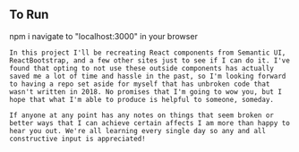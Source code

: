 ## To Run
npm i
navigate to "localhost:3000" in your browser

    In this project I'll be recreating React components from Semantic UI, ReactBootstrap, and a few other sites just to see if I can do it. I've found that opting to not use these outside components has actually saved me a lot of time and hassle in the past, so I'm looking forward to having a repo set aside for myself that has unbroken code that wasn't written in 2018. No promises that I'm going to wow you, but I hope that what I'm able to produce is helpful to someone, someday.

    If anyone at any point has any notes on things that seem broken or better ways that I can achieve certain affects I am more than happy to hear you out. We're all learning every single day so any and all constructive input is appreciated!

<!-- ***Just to keep things clear: I'm in no way implying that I'm better, or more talented than the people who built the components in the libraries I mentioned. I'm a novice and I'm very aware that they know what they're doing far better than I do.*** -->